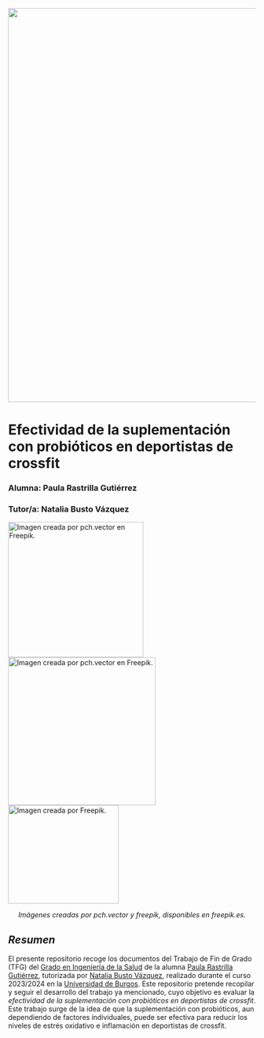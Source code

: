 <image src="/Images/cabeceraSalud.jpg"  width="800">
 
# Efectividad de la suplementación con probióticos en deportistas de crossfit
 
### Alumna: Paula Rastrilla Gutiérrez

### Tutor/a: Natalia Busto Vázquez 
<image src="/Images/Tiny doctors examining gut flora flat vector illustration.jpg" alt= "Imagen creada por pch.vector en Freepik." width="275"> <image src="/Images/mujeres_entrenando.jpg" alt= "Imagen creada por pch.vector en Freepik." width="300"> <image src="/Images/coleccion_bacterias.jpg" alt= "Imagen creada por Freepik." width="225" height="200">
_<div align="center" class="small-text"> <p> Imágenes creadas por pch.vector y freepik, disponibles en freepik.es.</p></div>_

## _Resumen_
El presente repositorio recoge los documentos del Trabajo de Fin de Grado (TFG) del [Grado en Ingeniería de la Salud](https://www.ubu.es/grado-en-ingenieria-de-la-salud) de la alumna [Paula Rastrilla Gutiérrez](https://orcid.org/0000-0001-7738-2172), tutorizada por [Natalia Busto Vázquez](https://orcid.org/0000-0001-9637-1209), realizado durante el curso 2023/2024 en la [Universidad de Burgos](https://www.ubu.es). 
Este repositorio pretende recopilar y seguir el desarrollo del trabajo ya mencionado, cuyo objetivo es evaluar la _efectividad de la suplementación con probióticos en deportistas de crossfit_. 
Este trabajo surge de la idea de que la suplementación con probióticos, aun dependiendo de factores individuales, puede ser efectiva para reducir los niveles de estrés oxidativo e inflamación en deportistas de crossfit.
